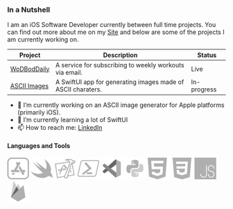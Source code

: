 ### In a Nutshell

I am an iOS Software Developer currently between full time projects. You can find out more about me on my [Site](https://bento.me/tommy-holmes) and below are some of the projects I am currently working on.

| Project       | Description                         | Status     |
|---------------|-------------------------------------|------------|
| [WoDBodDaily](https://wodboddaily.com/) | A service for subscribing to weekly workouts via email. | Live |
| [ASCII Images](https://github.com/tommy-holmes/ASCII-Photo-iOS-Lite) | A SwiftUI app for generating images made of ASCII charaters. | In-progress |

- 🔭 I’m currently working on an ASCII image generator for Apple platforms (primarily iOS). 
- 🌱 I’m currently learning a lot of SwiftUI
- 📫 How to reach me: [LinkedIn](https://www.linkedin.com/in/tomholmes96/)

<h4 align='left'>Languages and Tools</h4>
<p align='left'>
<img width=50 src="Assets/app-store.svg"/>
<img width=50 src="Assets/swift.svg"/>
<img width=50 src="Assets/xcode.svg" />
<img width=50 src="Assets/powershell.svg"/>
<img width=50 src="Assets/visual-studio-code-2019.svg"/>
<img width=50 src="Assets/python.svg"/>
<img width=50 src="Assets/html.svg"/>
<img width=50 src="Assets/css-3.svg"/>
<img width=50 src="Assets/js.svg"/>
<img width=50 src="Assets/firebase.svg"/>
</p>
